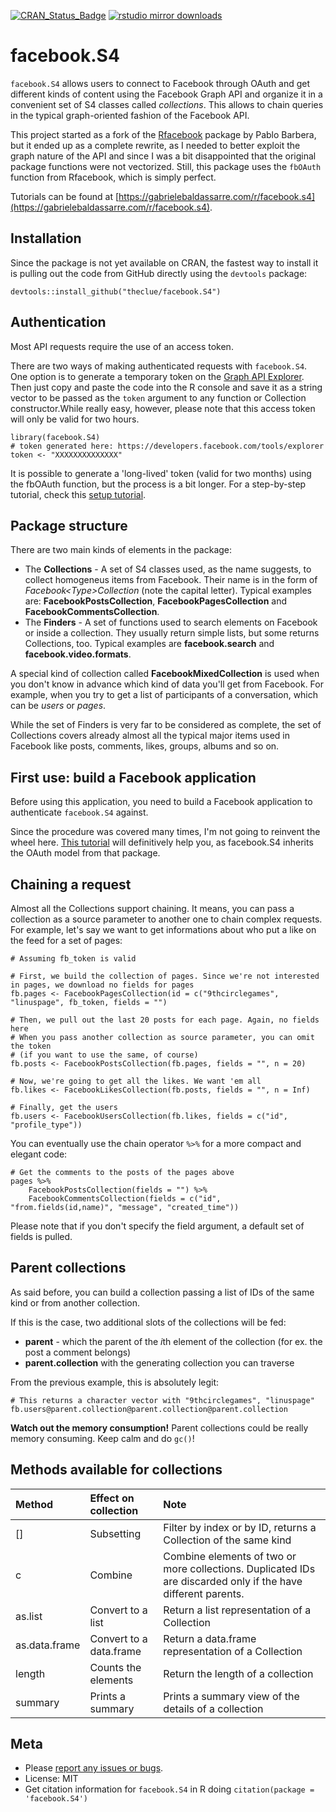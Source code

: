 [![CRAN_Status_Badge](http://www.r-pkg.org/badges/version/facebook.S4)](http://cran.r-project.org/package=facebook.S4)
[![rstudio mirror downloads](http://cranlogs.r-pkg.org/badges/grand-total/facebook.S4)](https://github.com/metacran/cranlogs.app)

facebook.S4
===========

`facebook.S4` allows users to connect to Facebook through OAuth and get different kinds of content using the Facebook Graph API and organize it in a convenient set of S4 classes called *collections*. This allows to chain queries in the typical graph-oriented fashion of the Facebook API.

This project started as a fork of the [Rfacebook](https://github.com/pablobarbera/Rfacebook) package by Pablo Barbera, but it ended up as a complete rewrite, as I needed to better exploit the graph nature of the API and since I was a bit disappointed that the original package functions were not vectorized. Still, this package uses the `fbOAuth` function from Rfacebook, which is simply perfect.

Tutorials can be found at [https://gabrielebaldassarre.com/r/facebook.s4](https://gabrielebaldassarre.com/r/facebook.s4).

## Installation

Since the package is not yet available on CRAN, the fastest way to install it is pulling out the code from GitHub directly using the `devtools` package:
    
    devtools::install_github("theclue/facebook.S4")

## Authentication

Most API requests require the use of an access token.

There are two ways of making authenticated requests with `facebook.S4`. One option is to generate a temporary token on the [Graph API Explorer](https://developers.facebook.com/tools/explorer). Then just copy and paste the code into the R console and save it as a string vector to be passed as the `token` argument to any function or Collection constructor.While really easy, however, please note that this access token will only be valid for two hours. 

    library(facebook.S4)
    # token generated here: https://developers.facebook.com/tools/explorer 
    token <- "XXXXXXXXXXXXXX"

It is possible to generate a 'long-lived' token (valid for two months) using the fbOAuth function, but the process is a bit longer. For a step-by-step tutorial, check this [setup tutorial](http://thinktostart.com/analyzing-facebook-with-r/).

## Package structure

There are two main kinds of elements in the package:

* The **Collections** - A set of S4 classes used, as the name suggests, to collect homogeneus items from Facebook. Their name is in the form of *Facebook&lt;Type&gt;Collection* (note the capital letter). Typical examples are: **FacebookPostsCollection**, **FacebookPagesCollection** and **FacebookCommentsCollection**.
* The **Finders** - A set of functions used to search elements on Facebook or inside a collection. They usually return simple lists, but some returns Collections, too. Typical examples are **facebook.search** and **facebook.video.formats**.

A special kind of collection called **FacebookMixedCollection** is used when you don't know in advance which kind of data you'll get from Facebook. For example, when you try to get a list of participants of a conversation, which can be *users* or *pages*.

While the set of Finders is very far to be considered as complete, the set of Collections covers already almost all the typical major items used in Facebook like posts, comments, likes, groups, albums and so on.

## First use: build a Facebook application

Before using this application, you need to build a Facebook application to authenticate `facebook.S4` against.

Since the procedure was covered many times, I'm not going to reinvent the wheel here. [This tutorial](https://github.com/pablobarbera/Rfacebook/wiki/How-to-get-started-with-RFacebook) will definitively help you, as facebook.S4 inherits the OAuth model from that package.

## Chaining a request

Almost all the Collections support chaining. It means, you can pass a collection as a source parameter to another one to chain complex requests. For example, let's say we want to get informations about who put a like on the feed for a set of pages:

    # Assuming fb_token is valid
    
    # First, we build the collection of pages. Since we're not interested in pages, we download no fields for pages
    fb.pages <- FacebookPagesCollection(id = c("9thcirclegames", "linuspage", fb_token, fields = "")
    
    # Then, we pull out the last 20 posts for each page. Again, no fields here
    # When you pass another collection as source parameter, you can omit the token
    # (if you want to use the same, of course)
    fb.posts <- FacebookPostsCollection(fb.pages, fields = "", n = 20) 
    
    # Now, we're going to get all the likes. We want 'em all
    fb.likes <- FacebookLikesCollection(fb.posts, fields = "", n = Inf)
    
    # Finally, get the users
    fb.users <- FacebookUsersCollection(fb.likes, fields = c("id", "profile_type"))

You can eventually use the chain operator `%>%` for a more compact and elegant code:

    # Get the comments to the posts of the pages above
    pages %>% 
		FacebookPostsCollection(fields = "") %>%
     	FacebookCommentsCollection(fields = c("id", "from.fields(id,name)", "message", "created_time"))

Please note that if you don't specify the field argument, a default set of fields is pulled.

## Parent collections

As said before, you can build a collection passing a list of IDs of the same kind or from another collection.

If this is the case, two additional slots of the collections will be fed:

* **parent** - which the parent of the *i*th element of the collection (for ex. the post a comment belongs)
* **parent.collection** with the generating collection you can traverse

From the previous example, this is absolutely legit:

    # This returns a character vector with "9thcirclegames", "linuspage"
    fb.users@parent.collection@parent.collection@parent.collection
    
**Watch out the memory consumption!** Parent collections could be really memory consuming. Keep calm and do `gc()`!

## Methods available for collections

<table>
<colgroup>
<col style="text-align:left;"/>
<col style="text-align:left;"/>
<col style="text-align:left;"/>
</colgroup>

<thead>
<tr>
  	<th style="text-align:left;">Method</th>
	<th style="text-align:left;">Effect on collection</th>
	<th style="text-align:left;">Note</th>

</tr>
</thead>

<tbody>
<tr>
	<td style="text-align:left;">[]</td>
	<td style="text-align:left;">Subsetting</td>
	<td style="text-align:left;">Filter by index or by ID, returns a Collection of the same kind</td>
</tr>
<tr>
	<td style="text-align:left;">c</td>
	<td style="text-align:left;">Combine</td>
	<td style="text-align:left;">Combine elements of two or more collections. Duplicated IDs are discarded only if the have different parents.</td>
</tr>
<tr>
	<td style="text-align:left;">as.list</td>
	<td style="text-align:left;">Convert to a list</td>
	<td style="text-align:left;">Return a list representation of a Collection</td>
</tr>
<tr>
	<td style="text-align:left;">as.data.frame</td>
	<td style="text-align:left;">Convert to a data.frame</td>
	<td style="text-align:left;">Return a data.frame representation of a Collection</td>
</tr>
<tr>
	<td style="text-align:left;">length</td>
	<td style="text-align:left;">Counts the elements</td>
	<td style="text-align:left;">Return the length of a collection</td>
</tr>
<tr>
	<td style="text-align:left;">summary</td>
	<td style="text-align:left;">Prints a summary</td>
	<td style="text-align:left;">Prints a summary view of the details of a collection</td>
</tr>
</tbody>
</table>

## Meta

* Please [report any issues or bugs](https://github.com/theclue/facebook.s4/issues).
* License: MIT
* Get citation information for `facebook.S4` in R doing `citation(package = 'facebook.S4')`
